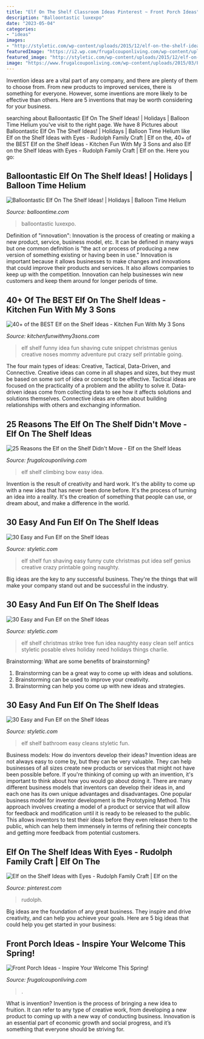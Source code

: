 ```yaml
---
title: "Elf On The Shelf Classroom Ideas Pinterest ~ Front Porch Ideas"
description: "Balloontastic luxexpo"
date: "2023-05-04"
categories:
- "ideas"
images:
- "http://styletic.com/wp-content/uploads/2015/12/elf-on-the-shelf-ideas/11-elf-on-the-shelf-ideas.jpg"
featuredImage: "https://i2.wp.com/frugalcouponliving.com/wp-content/uploads/2018/10/bow-climbing-elf-on-the-shelf-ideas-frugal-coupon-living-e1541000565187.jpg"
featured_image: "http://styletic.com/wp-content/uploads/2015/12/elf-on-the-shelf-ideas/17-elf-on-the-shelf-ideas.jpg"
image: "https://www.frugalcouponliving.com/wp-content/uploads/2015/03/Front-Porch-Collage-Frugal-Coupon-Living-e1461946766606.jpg"
---
```



Invention ideas are a vital part of any company, and there are plenty of them to choose from. From new products to improved services, there is something for everyone. However, some inventions are more likely to be effective than others. Here are 5 inventions that may be worth considering for your business.

	

		
searching about Balloontastic Elf On The Shelf Ideas! | Holidays | Balloon Time Helium you've visit to the right page. We have 8 Pictures about Balloontastic Elf On The Shelf Ideas! | Holidays | Balloon Time Helium like Elf on the Shelf Ideas with Eyes - Rudolph Family Craft | Elf on the, 40+ of the BEST Elf on the Shelf Ideas - Kitchen Fun With My 3 Sons and also Elf on the Shelf Ideas with Eyes - Rudolph Family Craft | Elf on the. Here you go:
		
    
## Balloontastic Elf On The Shelf Ideas! | Holidays | Balloon Time Helium

<img loading=lazy src="https://www.balloontime.com/wp-content/uploads/2018/12/IMG_9419-800x1200.jpg" onerror="this.onerror=null;this.src='https://tse3.mm.bing.net/th?id=OIP.rZPNXpzF0d8QO-C11QSqFQHaLH&amp;pid=15.1';" alt="Balloontastic Elf On The Shelf Ideas! | Holidays | Balloon Time Helium">

_Source: balloontime.com_

>balloontastic luxexpo. 

	

Definition of "innovation":
Innovation is the process of creating or making a new product, service, business model, etc. It can be defined in many ways but one common definition is "the act or process of producing a new version of something existing or having been in use." 
Innovation is important because it allows businesses to make changes and innovations that could improve their products and services. It also allows companies to keep up with the competition. Innovation can help businesses win new customers and keep them around for longer periods of time.

    
## 40+ Of The BEST Elf On The Shelf Ideas - Kitchen Fun With My 3 Sons

<img loading=lazy src="http://kitchenfunwithmy3sons.com/wp-content/uploads/2016/11/The-Best-Elf-On-The-Shelf-Ideas-9-1.jpg" onerror="this.onerror=null;this.src='https://tse1.mm.bing.net/th?id=OIP.jag6VjerBaeeNeomQGBB6gHaLI&amp;pid=15.1';" alt="40+ of the BEST Elf on the Shelf Ideas - Kitchen Fun With My 3 Sons">

_Source: kitchenfunwithmy3sons.com_

>elf shelf funny idea fun shaving cute snippet christmas genius creative noses mommy adventure put crazy self printable going. 

	

The four main types of ideas: Creative, Tactical, Data-Driven, and Connective.
Creative ideas can come in all shapes and sizes, but they must be based on some sort of idea or concept to be effective. Tactical ideas are focused on the practicality of a problem and the ability to solve it. Data-driven ideas come from collecting data to see how it affects solutions and solutions themselves. Connective ideas are often about building relationships with others and exchanging information.

    
## 25 Reasons The Elf On The Shelf Didn&#039;t Move - Elf On The Shelf Ideas

<img loading=lazy src="https://i2.wp.com/frugalcouponliving.com/wp-content/uploads/2018/10/bow-climbing-elf-on-the-shelf-ideas-frugal-coupon-living-e1541000565187.jpg" onerror="this.onerror=null;this.src='https://tse4.mm.bing.net/th?id=OIP.deO78sD1Qr8qrm2glUCcMAHaLH&amp;pid=15.1';" alt="25 Reasons the Elf on the Shelf Didn&#039;t Move - Elf on the Shelf Ideas">

_Source: frugalcouponliving.com_

>elf shelf climbing bow easy idea. 

	

Invention is the result of creativity and hard work. It's the ability to come up with a new idea that has never been done before. It's the process of turning an idea into a reality. It's the creation of something that people can use, or dream about, and make a difference in the world.

    
## 30 Easy And Fun Elf On The Shelf Ideas

<img loading=lazy src="http://styletic.com/wp-content/uploads/2015/12/elf-on-the-shelf-ideas/17-elf-on-the-shelf-ideas.jpg" onerror="this.onerror=null;this.src='https://tse4.mm.bing.net/th?id=OIP.6AMSBk3zHlNIbBSe9PEWFAHaLJ&amp;pid=15.1';" alt="30 Easy and Fun Elf on the Shelf Ideas">

_Source: styletic.com_

>elf shelf fun shaving easy funny cute christmas put idea self genius creative crazy printable going naughty. 

	

Big ideas are the key to any successful business. They're the things that will make your company stand out and be successful in the industry.

    
## 30 Easy And Fun Elf On The Shelf Ideas

<img loading=lazy src="http://styletic.com/wp-content/uploads/2015/12/elf-on-the-shelf-ideas/21-elf-on-the-shelf-ideas.jpg" onerror="this.onerror=null;this.src='https://tse4.mm.bing.net/th?id=OIP.etZ6gJJc68AzXhFSy2ACQAHaNK&amp;pid=15.1';" alt="30 Easy and Fun Elf on the Shelf Ideas">

_Source: styletic.com_

>elf shelf christmas strike tree fun idea naughty easy clean self antics styletic posable elves holiday need holidays things charlie. 

	

Brainstorming: What are some benefits of brainstorming?
1. Brainstorming can be a great way to come up with ideas and solutions.
2. Brainstorming can be used to improve your creativity.
3. Brainstorming can help you come up with new ideas and strategies.

    
## 30 Easy And Fun Elf On The Shelf Ideas

<img loading=lazy src="http://styletic.com/wp-content/uploads/2015/12/elf-on-the-shelf-ideas/11-elf-on-the-shelf-ideas.jpg" onerror="this.onerror=null;this.src='https://tse1.mm.bing.net/th?id=OIP.GGl5_MSqcJDUz9PgUwEZaQHaMA&amp;pid=15.1';" alt="30 Easy and Fun Elf on the Shelf Ideas">

_Source: styletic.com_

>elf shelf bathroom easy cleans styletic fun. 

	

Business models: How do inventors develop their ideas?
Invention ideas are not always easy to come by, but they can be very valuable. They can help businesses of all sizes create new products or services that might not have been possible before. If you're thinking of coming up with an invention, it's important to think about how you would go about doing it. There are many different business models that inventors can develop their ideas in, and each one has its own unique advantages and disadvantages.
One popular business model for inventor development is the Prototyping Method. This approach involves creating a model of a product or service that will allow for feedback and modification until it is ready to be released to the public. This allows inventors to test their ideas before they even release them to the public, which can help them immensely in terms of refining their concepts and getting more feedback from potential customers.

    
## Elf On The Shelf Ideas With Eyes - Rudolph Family Craft | Elf On The

<img loading=lazy src="https://i.pinimg.com/736x/51/2c/42/512c420ae032a6331227a9504e859aec.jpg" onerror="this.onerror=null;this.src='https://tse3.mm.bing.net/th?id=OIP.1ZR0su2cgZORimFIsevJ5QHaJ3&amp;pid=15.1';" alt="Elf on the Shelf Ideas with Eyes - Rudolph Family Craft | Elf on the">

_Source: pinterest.com_

>rudolph. 

	

Big ideas are the foundation of any great business. They inspire and drive creativity, and can help you achieve your goals. Here are 5 big ideas that could help you get started in your business:

    
## Front Porch Ideas - Inspire Your Welcome This Spring!

<img loading=lazy src="https://www.frugalcouponliving.com/wp-content/uploads/2015/03/Front-Porch-Collage-Frugal-Coupon-Living-e1461946766606.jpg" onerror="this.onerror=null;this.src='https://tse3.mm.bing.net/th?id=OIP.M5oJUq9CWQJgN1MBZnCSPgHaLg&amp;pid=15.1';" alt="Front Porch Ideas - Inspire Your Welcome This Spring!">

_Source: frugalcouponliving.com_

>. 

	

What is invention?
Invention is the process of bringing a new idea to fruition. It can refer to any type of creative work, from developing a new product to coming up with a new way of conducting business. Innovation is an essential part of economic growth and social progress, and it’s something that everyone should be striving for.

